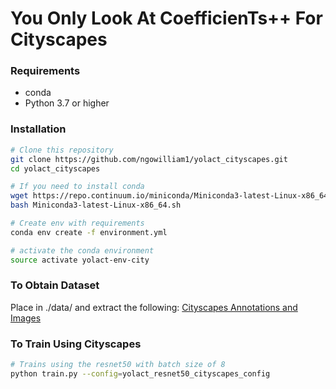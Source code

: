 # You Only Look At CoefficienTs++ For Cityscapes


### Requirements

- conda
- Python 3.7 or higher

### Installation

```bash
# Clone this repository
git clone https://github.com/ngowilliam1/yolact_cityscapes.git
cd yolact_cityscapes

# If you need to install conda
wget https://repo.continuum.io/miniconda/Miniconda3-latest-Linux-x86_64.sh
bash Miniconda3-latest-Linux-x86_64.sh

# Create env with requirements
conda env create -f environment.yml

# activate the conda environment
source activate yolact-env-city

```

### To Obtain Dataset
Place in ./data/ and extract the following: 
[Cityscapes Annotations and Images](https://drive.google.com/file/d/1YvRTX4aZCcuQYenPFbRFRkclpa7K2F3R/view?usp=sharing)

### To Train Using Cityscapes
```bash
# Trains using the resnet50 with batch size of 8
python train.py --config=yolact_resnet50_cityscapes_config

```